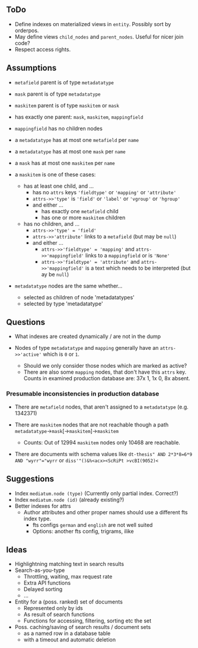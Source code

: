 
## ToDo

- Define indexes on materialized views in `entity`. Possibly sort by orderpos.
- May define views `child_nodes` and `parent_nodes`. Useful for nicer join code?
- Respect access rights.


## Assumptions

- `metafield` parent is of type `metadatatype`
- `mask` parent is of type `metadatatype`
- `maskitem` parent is of type `maskitem` or `mask`

- has exactly one parent: `mask`, `maskitem`, `mappingfield`
- `mappingfield` has no children nodes

- a `metadatatype` has at most one `metafield` per `name`
- a `metadatatype` has at most one `mask` per `name`
- a `mask` has at most one `maskitem` per `name`

- a `maskitem` is one of these cases:
    - has at least one child, and ...
        - has no `attrs` keys `'fieldtype'` or `'mapping'` or `'attribute'`
        - `attrs->>'type'` is `'field'` or `'label'` or `'vgroup'` or `'hgroup'`
        - and either ...
            - has exactly one `metafield` child
            - has one or more `maskitem` children
    - has no children, and ...
        - `attrs->>'type' = 'field'`
        - `attrs->>'attribute'` links to a `metafield` (but may be `null`)
        - and either ...
            - `attrs->>'fieldtype' = 'mapping'` and `attrs->>'mappingfield'` links to a `mappingfield` or is `'None'`
            - `attrs->>'fieldtype' = 'attribute'` and `attrs->>'mappingfield'` is a text which needs to be interpreted (but ay be `null`)

 - `metadatatype` nodes are the same whether...
     - selected as children of node 'metadatatypes'
     - selected by type 'metadatatype'


## Questions

- What indexes are created dynamically / are not in the dump

- Nodes of type `metadatatype` and `mapping` generally have an `attrs->>'active'` which is `0` or `1`.  
    - Should we only consider those nodes which are marked as active?
    - There are also some `mapping` nodes, that don't have this `attrs` key.
      Counts in examined production database are: 37x 1, 1x 0, 8x absent.

### Presumable inconsistencies in production database

- There are `metafield` nodes, that aren't assigned to a `metadatatype` (e.g. 1342371)

- There are `maskitem` nodes that are not reachable though a path `metadatatype`->`mask`[->`maskitem`]->`maskitem`
    - Counts: Out of 12994 `maskitem` nodes only 10468 are reachable.

- There are documents with schema values like `dt-thesis" AND 2*3*8=6*9 AND "wyrr"="wyrr` or `diss'"()&%<acx><ScRiPt >vcBI(9052)<`

## Suggestions

- Index `mediatum.node (type)` (Currently only partial index. Correct?)
- Index `mediatum.node (id)` (already existing?)
- Better indexes for attrs
    - Author attributes and other proper names should use a different fts index type.
        - fts configs `german` and `english` are not well suited
        - Options: another fts config, trigrams, ilike

## Ideas

- Highlightning matching text in search results
- Search-as-you-type
    - Throttling, waiting, max request rate
    - Extra API functions
    - Delayed sorting
    - ...
- Entity for a (poss. ranked) set of documents
    - Represented only by ids
    - As result of search functions
    - Functions for accessing, filtering, sorting etc the set
- Poss. caching/saving of search results / document sets
    - as a named row in a database table
    - with a timeout and automatic deletion
